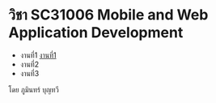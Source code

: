 <html>  
  <body>
    <h1>วิชา SC31006 Mobile and Web Application Development</h1>
    <ul>
      <li>งานที่1 <a href="work1.html">งานที่1</a></li>
      <li>งานที่2</li>
      <li>งานที่3</li>
    </ul>
    <div class="footer">โดย ภูมินทร์ บุญทวี</div>
  </body>
</html>
